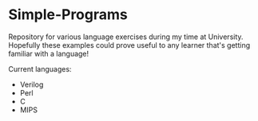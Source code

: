# Simple-Programs

Repository for various language exercises during my time at University. 
Hopefully these examples could prove useful to any learner that's getting familiar with a language!

Current languages:
* Verilog
* Perl
* C
* MIPS
